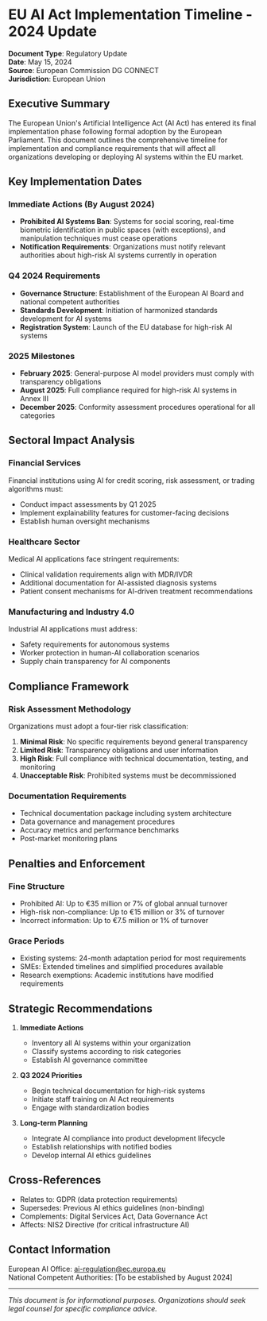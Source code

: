 # EU AI Act Implementation Timeline - 2024 Update

**Document Type**: Regulatory Update  
**Date**: May 15, 2024  
**Source**: European Commission DG CONNECT  
**Jurisdiction**: European Union  

## Executive Summary

The European Union's Artificial Intelligence Act (AI Act) has entered its final implementation phase following formal adoption by the European Parliament. This document outlines the comprehensive timeline for implementation and compliance requirements that will affect all organizations developing or deploying AI systems within the EU market.

## Key Implementation Dates

### Immediate Actions (By August 2024)
- **Prohibited AI Systems Ban**: Systems for social scoring, real-time biometric identification in public spaces (with exceptions), and manipulation techniques must cease operations
- **Notification Requirements**: Organizations must notify relevant authorities about high-risk AI systems currently in operation

### Q4 2024 Requirements
- **Governance Structure**: Establishment of the European AI Board and national competent authorities
- **Standards Development**: Initiation of harmonized standards development for AI systems
- **Registration System**: Launch of the EU database for high-risk AI systems

### 2025 Milestones
- **February 2025**: General-purpose AI model providers must comply with transparency obligations
- **August 2025**: Full compliance required for high-risk AI systems in Annex III
- **December 2025**: Conformity assessment procedures operational for all categories

## Sectoral Impact Analysis

### Financial Services
Financial institutions using AI for credit scoring, risk assessment, or trading algorithms must:
- Conduct impact assessments by Q1 2025
- Implement explainability features for customer-facing decisions
- Establish human oversight mechanisms

### Healthcare Sector
Medical AI applications face stringent requirements:
- Clinical validation requirements align with MDR/IVDR
- Additional documentation for AI-assisted diagnosis systems
- Patient consent mechanisms for AI-driven treatment recommendations

### Manufacturing and Industry 4.0
Industrial AI applications must address:
- Safety requirements for autonomous systems
- Worker protection in human-AI collaboration scenarios
- Supply chain transparency for AI components

## Compliance Framework

### Risk Assessment Methodology
Organizations must adopt a four-tier risk classification:
1. **Minimal Risk**: No specific requirements beyond general transparency
2. **Limited Risk**: Transparency obligations and user information
3. **High Risk**: Full compliance with technical documentation, testing, and monitoring
4. **Unacceptable Risk**: Prohibited systems must be decommissioned

### Documentation Requirements
- Technical documentation package including system architecture
- Data governance and management procedures
- Accuracy metrics and performance benchmarks
- Post-market monitoring plans

## Penalties and Enforcement

### Fine Structure
- Prohibited AI: Up to €35 million or 7% of global annual turnover
- High-risk non-compliance: Up to €15 million or 3% of turnover
- Incorrect information: Up to €7.5 million or 1% of turnover

### Grace Periods
- Existing systems: 24-month adaptation period for most requirements
- SMEs: Extended timelines and simplified procedures available
- Research exemptions: Academic institutions have modified requirements

## Strategic Recommendations

1. **Immediate Actions**
   - Inventory all AI systems within your organization
   - Classify systems according to risk categories
   - Establish AI governance committee

2. **Q3 2024 Priorities**
   - Begin technical documentation for high-risk systems
   - Initiate staff training on AI Act requirements
   - Engage with standardization bodies

3. **Long-term Planning**
   - Integrate AI compliance into product development lifecycle
   - Establish relationships with notified bodies
   - Develop internal AI ethics guidelines

## Cross-References

- Relates to: GDPR (data protection requirements)
- Supersedes: Previous AI ethics guidelines (non-binding)
- Complements: Digital Services Act, Data Governance Act
- Affects: NIS2 Directive (for critical infrastructure AI)

## Contact Information

European AI Office: ai-regulation@ec.europa.eu  
National Competent Authorities: [To be established by August 2024]

---
*This document is for informational purposes. Organizations should seek legal counsel for specific compliance advice.*